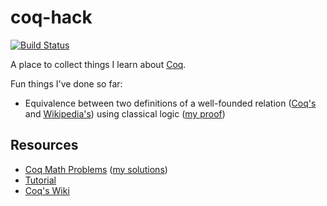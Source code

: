 # coq-hack
[![Build Status](https://travis-ci.org/rootmos/coq-hack.svg?branch=master)](https://travis-ci.org/rootmos/coq-hack)

A place to collect things I learn about [Coq](https://coq.inria.fr/).

Fun things I've done so far:
* Equivalence between two definitions of a well-founded relation
  ([Coq's](https://coq.inria.fr/library/Coq.Init.Wf.html) and [Wikipedia's](https://en.wikipedia.org/wiki/Well-founded_relation))
  using classical logic ([my proof](src/Notes/wf.v))

## Resources
* [Coq Math Problems](https://coq-math-problems.github.io/) ([my solutions](src/CMP))
* [Tutorial](https://coq.inria.fr/tutorial-nahas)
* [Coq's Wiki](https://github.com/coq/coq/wiki)
